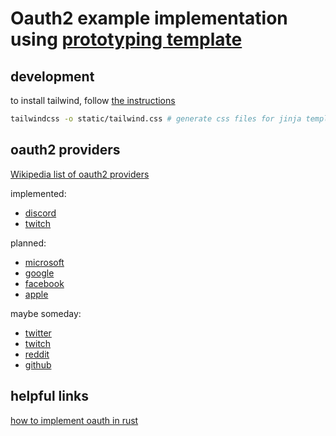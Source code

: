# Oauth2 example implementation using [prototyping template](https://github.com/hqhs/template)


## development

to install tailwind, follow [the instructions](https://tailwindcss.com/blog/standalone-cli)

``` sh
tailwindcss -o static/tailwind.css # generate css files for jinja templates
```

## oauth2 providers 

[Wikipedia list of oauth2 providers](https://en.wikipedia.org/wiki/List_of_OAuth_providers)

implemented:
- [discord](https://discord.com/developers/docs/topics/oauth2)
- [twitch](https://dev.twitch.tv/docs/authentication/)

planned:
- [microsoft](https://learn.microsoft.com/en-us/entra/identity-platform/v2-oauth2-auth-code-flow)
- [google](https://developers.google.com/identity/protocols/oauth2)
- [facebook]()
- [apple]()

maybe someday:
- [twitter]()
- [twitch]()
- [reddit]()
- [github]()

## helpful links

[how to implement oauth in rust](https://www.shuttle.rs/blog/2023/08/30/using-oauth-with-axum)
